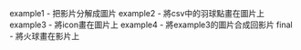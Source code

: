 example1 - 把影片分解成圖片
example2 - 將csv中的羽球點畫在圖片上
example3 - 將icon畫在圖片上
example4 - 將example3的圖片合成回影片
final - 將火球畫在影片上